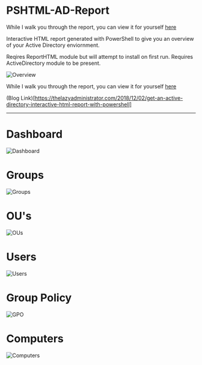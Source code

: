 # PSHTML-AD-Report

While I walk you through the report, you can view it for yourself [here](https://thelazyadministrator.com/wp-content/uploads/2018/12/4-12-2018-ADReport.html)

Interactive HTML report generated with PowerShell to give you an overview of your Active Directory enviornment. 

Reqires ReportHTML module but will attempt to install on first run. Requires ActiveDirectory module to be present. 

![Overview](https://thelazyadministrator.com/wp-content/uploads/2018/12/groups.png)

While I walk you through the report, you can view it for yourself [here](https://thelazyadministrator.com/wp-content/uploads/2018/12/4-12-2018-ADReport.html)

(Blog Link)[https://thelazyadministrator.com/2018/12/02/get-an-active-directory-interactive-html-report-with-powershell]
____

# Dashboard

![Dashboard](https://thelazyadministrator.com/wp-content/uploads/2018/12/home.png)



# Groups

![Groups](https://thelazyadministrator.com/wp-content/uploads/2018/12/groups-1.png)



# OU's

![OUs](https://thelazyadministrator.com/wp-content/uploads/2018/12/OUS.png)



# Users

![Users](https://thelazyadministrator.com/wp-content/uploads/2018/12/users.png)



# Group Policy

![GPO](https://thelazyadministrator.com/wp-content/uploads/2018/12/gpos.png)


# Computers

![Computers](https://thelazyadministrator.com/wp-content/uploads/2018/12/computers.png)

